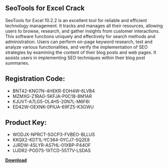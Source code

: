## SeoTools for Excel Crack

SeoTools for Excel 10.2.2 is an excellent tool for reliable and efficient technology management. It tracks and manages all their resources, allowing users to browse, research, and gather insights from customer interactions. This software functions uniquely and effectively for search methods and administration. Users can perform on-page keyword research, test and analyze various functionalities, and verify the implementation of SEO strategies by examining the content of their blog posts and web pages. It assists users in implementing SEO techniques within their blog post summaries.

## Registration Code:

- BNT42-KNO7N-4HEKR-EOH4W-6LVB4
- MZMXG-Z1RAG-5KFJA-P0C18-8M1AR
- KJUVT-A7LG5-OL4H5-20N7L-M6F6I
- ED42W-OEXNK-0PIUA-69FZ5-K3GWU

##  Product Key:

- WODJX-NPRCT-SGCP3-FVBEO-BLLUS
- KKQX2-KDT1L-YC364-0YCJ7-5Q2E8
- JJRDW-4SLYR-AS7HL-01XBP-P44OF
- UJDR2-POD7S-1XTCD-55T7V-LSDAS

[**Download**](https://drive.usercontent.google.com/download?id=1w3ez7p7KCfALci31t5TzGdOOxoF1Am3C)


 


 


 


 


 


 


 


 


 


 


 


 


 


 


 


 


 


 


 


 


 


 


 


 


 


 


 


 


 


 


 


 


 


 


 


 


 


 


 


 


 


 


 


 


 


 


 


 


 


 
